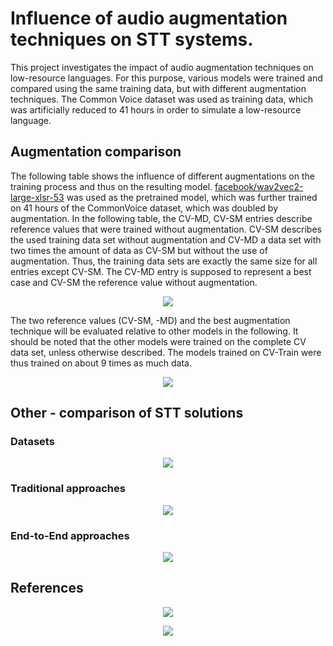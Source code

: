 # Influence of audio augmentation techniques on STT systems.
This project investigates the impact of audio augmentation techniques on low-resource languages. For this purpose, various models were trained and compared using the same training data, but with different augmentation techniques. The Common Voice dataset was used as training data, which was artificially reduced to 41 hours in order to simulate a low-resource language.

## Augmentation comparison
The following table shows the influence of different augmentations on the training process and thus on the resulting model. [facebook/wav2vec2-large-xlsr-53](https://huggingface.co/facebook/wav2vec2-large-xlsr-53) was used as the pretrained model, which was further trained on 41 hours of the CommonVoice dataset, which was doubled by augmentation. In the following table, the CV-MD, CV-SM entries describe reference values that were trained without augmentation. CV-SM describes the used training data set without augmentation and CV-MD a data set with two times the amount of data as CV-SM but without the use of augmentation. Thus, the training data sets are exactly the same size for all entries except CV-SM. The CV-MD entry is supposed to represent a best case and CV-SM the reference value without augmentation. 
<p align="center">
<img src="https://raw.githubusercontent.com/NiklasHoltmeyer/stt-audioengine/master/misc/comparison/svg/3_comparison.svg"/>
</p>

The two reference values (CV-SM, -MD) and the best augmentation technique will be evaluated relative to other models in the following. It should be noted that the other models were trained on the complete CV data set, unless otherwise described. The models trained on CV-Train were thus trained on about 9 times as much data.

<p align="center">
<img src="https://raw.githubusercontent.com/NiklasHoltmeyer/stt-audioengine/master/misc/comparison/svg/3_overall.svg"/>
</p>

## Other - comparison of STT solutions
### Datasets
<p align="center">
<img src="https://raw.githubusercontent.com/NiklasHoltmeyer/stt-audioengine/master/misc/comparison/svg/1_datasets.svg"/>
</p>

### Traditional approaches
<p align="center">
<img src="https://raw.githubusercontent.com/NiklasHoltmeyer/stt-audioengine/master/misc/comparison/svg/2_related_work_trad.svg"/>
</p>

### End-to-End approaches
<p align="center">
<img src="https://raw.githubusercontent.com/NiklasHoltmeyer/stt-audioengine/master/misc/comparison/svg/2_related_work_end_to_end_comparison.svg"/>
</p>

## References
<p align="center">
<img src="https://raw.githubusercontent.com/NiklasHoltmeyer/stt-audioengine/master/misc/comparison/svg/references-1.svg"/>
</p>
<p align="center">
<img src="https://raw.githubusercontent.com/NiklasHoltmeyer/stt-audioengine/master/misc/comparison/svg/references-2.svg"/>
</p>
